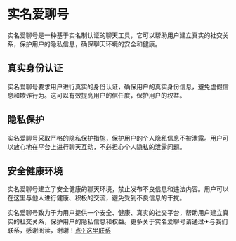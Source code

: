 # 实名爱聊号

实名爱聊号是一种基于实名制认证的聊天工具，它可以帮助用户建立真实的社交关系，保护用户的隐私信息，确保聊天环境的安全和健康。

## 真实身份认证

实名爱聊号要求用户进行真实的身份认证，确保用户的真实身份信息，避免虚假信息和欺诈行为。这可以有效提高用户的信任度，保护用户的权益。

## 隐私保护

实名爱聊号采取严格的隐私保护措施，保护用户的个人隐私信息不被泄露。用户可以放心地在平台上进行聊天互动，不必担心个人隐私的泄露问题。

## 安全健康环境

实名爱聊号建立了安全健康的聊天环境，禁止发布不良信息和违法内容。用户可以在这里与他人进行健康、积极的交流，避免受到不良信息的干扰。

实名爱聊号致力于为用户提供一个安全、健康、真实的社交平台，帮助用户建立真实的社交关系，保护用户的隐私信息和权益。更多关于实名爱聊号请通过✈与我们联系，感谢阅读，谢谢！[点✈这里联系](https://abc.k02.cc)